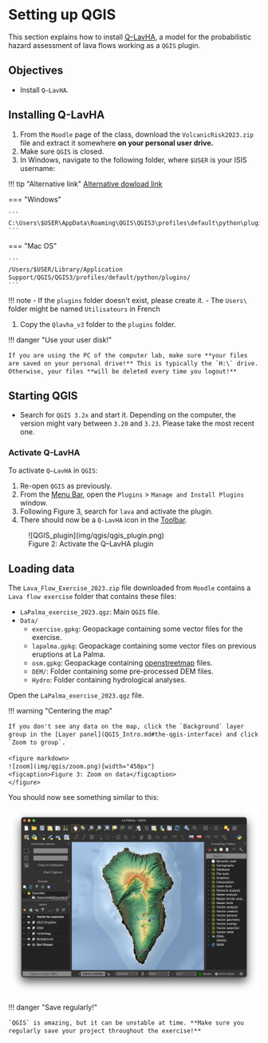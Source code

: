 # Setting up QGIS

This section explains how to install [Q–LavHA](https://we.vub.ac.be/en/q-lavha), a model for the probabilistic hazard assessment of lava flows working as a `QGIS` plugin. 

## Objectives

- Install `Q–LavHA`.

## Installing Q-LavHA 


1. From the `Moodle` page of the class, download the `VolcanicRisk2023.zip` file and extract it somewhere **on your personal user drive.**
2. Make sure `QGIS` is closed.
3. In Windows, navigate to the following folder, where `$USER` is your ISIS username:

!!! tip "Alternative link"
    [Alternative dowload link](https://drive.infomaniak.com/app/share/250506/2dd991b9-16b4-439c-bce2-a0a29ae3b439) 

=== "Windows"

    ```
    C:\Users\$USER\AppData\Roaming\QGIS\QGIS3\profiles\default\python\plugins
    ```

=== "Mac OS"

    ```
    /Users/$USER/Library/Application Support/QGIS/QGIS3/profiles/default/python/plugins/
    ```

!!! note
    - If the `plugins` folder doesn't exist, please create it.
    - The `Users\` folder might be named `Utilisateurs` in French

1. Copy the `Qlavha_v3` folder to the `plugins` folder.

!!! danger "Use your user disk!"

    If you are using the PC of the computer lab, make sure **your files are saved on your personal drive!** This is typically the `H:\` drive. Otherwise, your files **will be deleted every time you logout!**


## Starting QGIS

- Search for `QGIS 3.2x` and start it. Depending on the computer, the version might vary between `3.20` and `3.23`. Please take the most recent one. 

### Activate Q-LavHA

To activate `Q–LavHA` in `QGIS`:

1. Re-open `QGIS` as previously.
2. From the [Menu Bar](QGIS_Intro.md#the-qgis-interface), open the `Plugins` > `Manage and Install Plugins` window.
3. Following Figure 3, search for `lava` and activate the plugin.
4. There should now be a `Q-LavHA` icon in the [Toolbar](QGIS_Intro.md#the-qgis-interface).

<figure markdown>
  ![QGIS_plugin](img/qgis/qgis_plugin.png)
  <figcaption>Figure 2: Activate the Q–LavHA plugin</figcaption>
</figure>

## Loading data

The `Lava_Flow_Exercise_2023.zip` file downloaded from `Moodle` contains a `Lava flow exercise` folder that contains these files:

- `LaPalma_exercise_2023.qgz`: Main `QGIS` file. 
- `Data/`
    - `exercise.gpkg`: Geopackage containing some vector files for the exercise. 
    - `lapalma.gpkg`: Geopackage containing some vector files on previous eruptions at La Palma. 
    - `osm.gpkg`: Geopackage containing [openstreetmap](http://openstreetmap.org) files. 
    - `DEM/`: Folder containing some pre-processed DEM files. 
    - `Hydro`: Folder containing hydrological analyses.

Open the `LaPalma_exercise_2023.qgz` file. 

!!! warning "Centering the map"

    If you don't see any data on the map, click the `Background` layer group in the [Layer panel](QGIS_Intro.md#the-qgis-interface) and click `Zoom to group`. 

    <figure markdown>
    ![zoom](img/qgis/zoom.png){width="450px"}
    <figcaption>Figure 3: Zoom on data</figcaption>
    </figure>

You should now see something similar to this:

![data](img/qgis/qgis_data.png)

!!! danger "Save regularly!"

    `QGIS` is amazing, but it can be unstable at time. **Make sure you regularly save your project throughout the exercise!**

